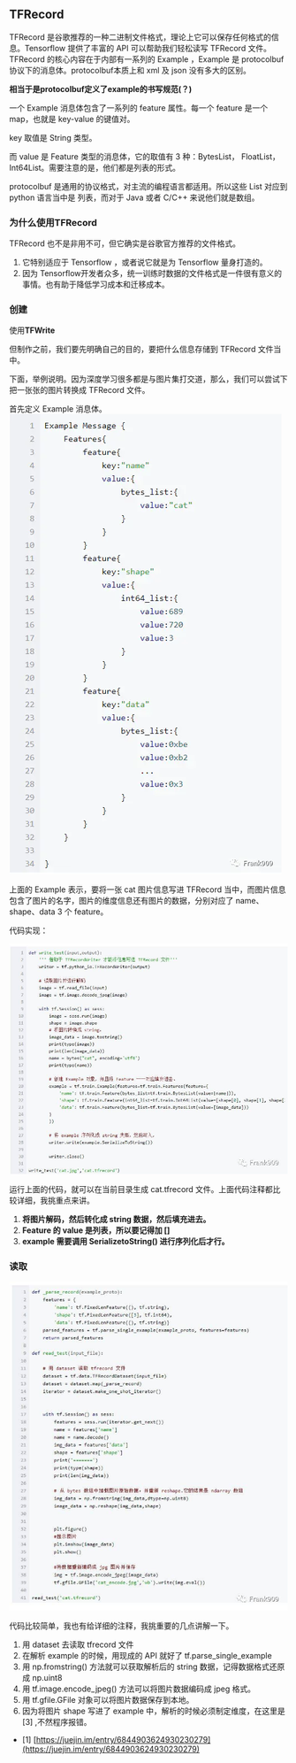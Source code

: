 ## TFRecord
TFRecord 是谷歌推荐的一种二进制文件格式，理论上它可以保存任何格式的信息。Tensorflow 提供了丰富的 API 可以帮助我们轻松读写 TFRecord 文件。TFRecord 的核心内容在于内部有一系列的 Example ，Example 是 protocolbuf 协议下的消息体。protocolbuf本质上和 xml 及 json 没有多大的区别。

**相当于是protocolbuf定义了example的书写规范(？)**

一个 Example 消息体包含了一系列的 feature 属性。每一个 feature 是一个 map，也就是 key-value 的键值对。

key 取值是 String 类型。

而 value 是 Feature 类型的消息体，它的取值有 3 种：BytesList， FloatList， Int64List。需要注意的是，他们都是列表的形式。

protocolbuf 是通用的协议格式，对主流的编程语言都适用。所以这些 List 对应到 python 语言当中是 列表，而对于 Java 或者 C/C++ 来说他们就是数组。

### 为什么使用TFRecord

TFRecord 也不是非用不可，但它确实是谷歌官方推荐的文件格式。
1. 它特别适应于 Tensorflow ，或者说它就是为 Tensorflow 量身打造的。 
2. 因为 Tensorflow开发者众多，统一训练时数据的文件格式是一件很有意义的事情。也有助于降低学习成本和迁移成本。

### 创建
使用**TFWrite**

但制作之前，我们要先明确自己的目的，要把什么信息存储到 TFRecord 文件当中。

下面，举例说明。因为深度学习很多都是与图片集打交道，那么，我们可以尝试下把一张张的图片转换成 TFRecord 文件。

首先定义 Example 消息体。
![image](https://raw.githubusercontent.com/CPS-zhangX/PhD-Study/master/images/tfrecord1.jpg)

上面的 Example 表示，要将一张 cat 图片信息写进 TFRecord 当中，而图片信息包含了图片的名字，图片的维度信息还有图片的数据，分别对应了 name、shape、data 3 个 feature。

代码实现：

![image](https://raw.githubusercontent.com/CPS-zhangX/PhD-Study/master/images/tfrecord2.jpg)

运行上面的代码，就可以在当前目录生成 cat.tfrecord 文件。上面代码注释都比较详细，我挑重点来讲。

1. **将图片解码，然后转化成 string 数据，然后填充进去。**
2. **Feature 的 value 是列表，所以要记得加 []**
3. **example 需要调用 SerializetoString() 进行序列化后才行。**


### 读取
![image](https://raw.githubusercontent.com/CPS-zhangX/PhD-Study/master/images/tfrecord3.jpg)

代码比较简单，我也有给详细的注释，我挑重要的几点讲解一下。

1. 用 dataset 去读取 tfrecord 文件
2. 在解析 example 的时候，用现成的 API 就好了 tf.parse_single_example
3. 用 np.fromstring() 方法就可以获取解析后的 string 数据，记得数据格式还原成 np.uint8
4. 用 tf.image.encode_jpeg() 方法可以将图片数据编码成 jpeg 格式。
5. 用 tf.gfile.GFile 对象可以将图片数据保存到本地。
6. 因为将图片 shape 写进了 example 中，解析的时候必须制定维度，在这里是 [3] ,不然程序报错。
- [1] [https://juejin.im/entry/6844903624930230279](https://juejin.im/entry/6844903624930230279)
